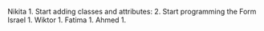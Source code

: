 Nikita
	1. Start adding classes and attributes: 
	2. Start programming the Form
Israel
	1.
Wiktor
	1.
Fatima
	1.
Ahmed
	1.
